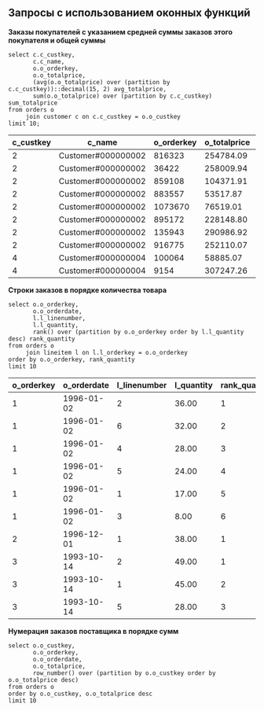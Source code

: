 ## Запросы с использованием оконных функций ##

**Заказы покупателей с указанием средней суммы заказов этого покупателя и общей суммы**
```
select c.c_custkey, 
       c.c_name,
       o.o_orderkey,
       o.o_totalprice,
       (avg(o.o_totalprice) over (partition by c.c_custkey))::decimal(15, 2) avg_totalprice,
       sum(o.o_totalprice) over (partition by c.c_custkey) sum_totalprice
from orders o
     join customer c on c.c_custkey = o.o_custkey
limit 10;
```
   
|c_custkey|c_name|o_orderkey|o_totalprice|avg_totalprice|sum_totalprice|
|---------|------|----------|------------|--------------|--------------|
|2|Customer#000000002|816323|254784.09|189806.08|1518448.61|
|2|Customer#000000002|36422|258009.94|189806.08|1518448.61|
|2|Customer#000000002|859108|104371.91|189806.08|1518448.61|
|2|Customer#000000002|883557|53517.87|189806.08|1518448.61|
|2|Customer#000000002|1073670|76519.01|189806.08|1518448.61|
|2|Customer#000000002|895172|228148.80|189806.08|1518448.61|
|2|Customer#000000002|135943|290986.92|189806.08|1518448.61|
|2|Customer#000000002|916775|252110.07|189806.08|1518448.61|
|4|Customer#000000004|100064|58885.07|143276.70|2722257.32|
|4|Customer#000000004|9154|307247.26|143276.70|2722257.32|
   
**Строки заказов в порядке количества товара**
```
select o.o_orderkey,
       o.o_orderdate,
       l.l_linenumber,
       l.l_quantity,
       rank() over (partition by o.o_orderkey order by l.l_quantity desc) rank_quantity
from orders o
     join lineitem l on l.l_orderkey = o.o_orderkey
order by o.o_orderkey, rank_quantity
limit 10
```

|o_orderkey|o_orderdate|l_linenumber|l_quantity|rank_quantity|
|----------|-----------|------------|----------|-------------|
|1|1996-01-02|2|36.00|1|
|1|1996-01-02|6|32.00|2|
|1|1996-01-02|4|28.00|3|
|1|1996-01-02|5|24.00|4|
|1|1996-01-02|1|17.00|5|
|1|1996-01-02|3|8.00|6|
|2|1996-12-01|1|38.00|1|
|3|1993-10-14|2|49.00|1|
|3|1993-10-14|1|45.00|2|
|3|1993-10-14|5|28.00|3|

**Нумерация заказов поставщика в порядке сумм**
```
select o.o_custkey,
       o.o_orderkey,
       o.o_orderdate,       
       o.o_totalprice,
       row_number() over (partition by o.o_custkey order by o.o_totalprice desc) 
from orders o
order by o.o_custkey, o.o_totalprice desc
limit 10
```

